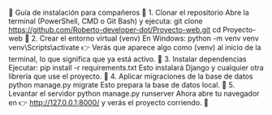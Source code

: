 📌 Guía de instalación para compañeros
🔹 1. Clonar el repositorio
Abre la terminal (PowerShell, CMD o Git Bash) y ejecuta:
git clone https://github.com/Roberto-developer-dot/Proyecto-web.git
cd Proyecto-web
🔹 2. Crear el entorno virtual (venv)
En Windows:
python -m venv venv
venv\Scripts\activate
👉 Verás que aparece algo como (venv) al inicio de la terminal, lo que significa que ya está activo.
🔹 3. Instalar dependencias
Ejecutar:
pip install -r requirements.txt
Esto instalará Django y cualquier otra librería que use el proyecto.
🔹 4. Aplicar migraciones de la base de datos
python manage.py migrate
Esto prepara la base de datos local.
🔹 5. Levantar el servidor
python manage.py runserver
Ahora abre tu navegador en 👉 http://127.0.0.1:8000/ y verás el proyecto corriendo. 🚀

